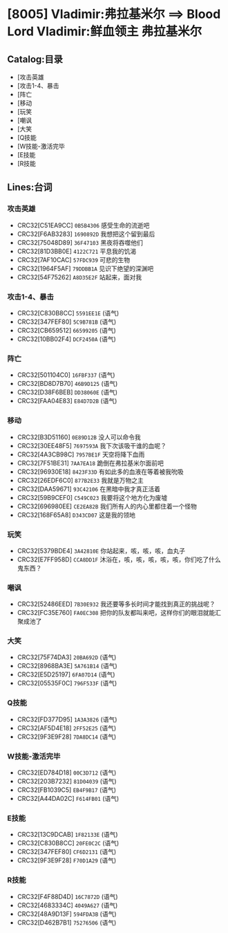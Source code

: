 # [8005] Vladimir:弗拉基米尔 ==> Blood Lord Vladimir:鲜血领主 弗拉基米尔

## Catalog:目录
* [攻击英雄
* [攻击1-4、暴击
* [阵亡
* [移动
* [玩笑
* [嘲讽
* [大笑
* [Q技能
* [W技能-激活完毕
* [E技能
* [R技能

## Lines:台词
### **攻击英雄**
- CRC32[C51EA9CC] `0B5B4306` 感受生命的流逝吧
- CRC32[F6AB3283] `1690892D` 我想把这个留到最后
- CRC32[75048D89] `36F47103` 黑夜将吞噬他们
- CRC32[81D3BB0E] `4122C721` 平息我的饥渴
- CRC32[7AF10CAC] `57FDC939` 可悲的生物
- CRC32[1964F5AF] `79DDBB1A` 见识下绝望的深渊吧
- CRC32[54F75262] `A8D35E2F` 站起来，面对我

### **攻击1-4、暴击**
- CRC32[C830B8CC] `5591EE1E` (语气)
- CRC32[347FEF80] `5C9B781B` (语气)
- CRC32[CB659512] `66599205` (语气)
- CRC32[10BB02F4] `DCF2450A` (语气)

### **阵亡**
- CRC32[501104C0] `16FBF337` (语气)
- CRC32[BD8D7B70] `46B9D125` (语气)
- CRC32[D38F6BEB] `DD38060E` (语气)
- CRC32[FAA04E83] `E84D7D2B` (语气)

### **移动**
- CRC32[B3D51160] `0E89D12B` 没人可以命令我
- CRC32[30EE48F5] `7697593A` 我下次该吸干谁的血呢？
- CRC32[4A3CB98C] `7957BE1F` 天空将降下血雨
- CRC32[7F51BE31] `7AA7EA18` 跪倒在弗拉基米尔面前吧
- CRC32[96930E18] `8423F33D` 有如此多的血液在等着被我吮吸
- CRC32[26EDF6C0] `877B2E33` 我就是万物之主
- CRC32[DAA59671] `93C42106` 在黑暗中我才真正活着
- CRC32[59B9CEF0] `C549C023` 我要将这个地方化为废墟
- CRC32[696980EE] `CE2EA82B` 我们所有人的内心里都住着一个怪物
- CRC32[168F65A8] `D343CD07` 这是我的领地

### **玩笑**
- CRC32[5379BDE4] `3A42810E` 你站起来，咳，咳，咳，血丸子
- CRC32[E7FF958D] `CCA8DD1F` 沐浴在，咳，咳，咳，咳，咳，你们吃了什么鬼东西？

### **嘲讽**
- CRC32[52486EED] `7B30E932` 我还要等多长时间才能找到真正的挑战呢？
- CRC32[FC35E760] `FA0EC308` 把你的队友都叫来吧，这样你们的眼泪就能汇聚成池了

### **大笑**
- CRC32[75F74DA3] `20BA692D` (语气)
- CRC32[8968BA3E] `5A761B14` (语气)
- CRC32[E5D25197] `6FA07D14` (语气)
- CRC32[05535F0C] `796F533F` (语气)

### **Q技能**
- CRC32[FD377D95] `1A3A3826` (语气)
- CRC32[AF5D4E18] `2FF52E25` (语气)
- CRC32[9F3E9F28] `7DA8DC14` (语气)

### **W技能-激活完毕**
- CRC32[ED784D18] `00C3D712` (语气)
- CRC32[203B7232] `81D04039` (语气)
- CRC32[FB1039C5] `EB4F9B17` (语气)
- CRC32[A44DA02C] `F614FB01` (语气)

### **E技能**
- CRC32[13C9DCAB] `1F82133E` (语气)
- CRC32[C830B8CC] `20FE0C2C` (语气)
- CRC32[347FEF80] `CF6D2131` (语气)
- CRC32[9F3E9F28] `F70D1A29` (语气)

### **R技能**
- CRC32[F4F88D4D] `16C7872D` (语气)
- CRC32[4683334C] `4049A627` (语气)
- CRC32[48A9D13F] `594FDA3B` (语气)
- CRC32[D462B7B1] `75276506` (语气)